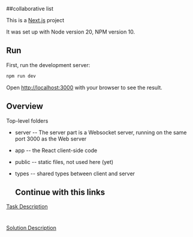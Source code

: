 ##collaborative list

This is a [Next.js](https://nextjs.org/) project

It was set up with Node version 20, NPM version 10.

## Run

First, run the development server:

```bash
npm run dev
```

Open [http://localhost:3000](http://localhost:3000) with your browser to see the result.

## Overview

Top-level folders

- server -- The server part is a Websocket server, running on the same port 3000 as the Web server
- app -- the React client-side code
- public -- static files, not used here (yet)
- types -- shared types between client and server

  ## Continue with this links
[Task Description](task.md)
#
[Solution Description](fix.md)
